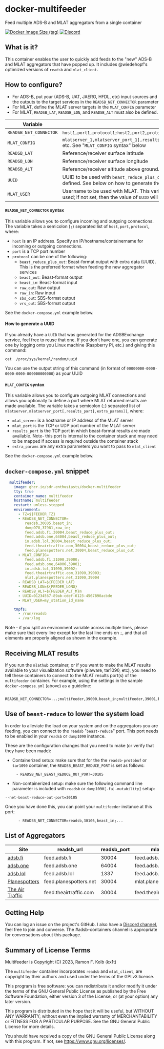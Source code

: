 # docker-multifeeder
Feed multiple ADS-B and MLAT aggregators from a single container

[![Docker Image Size (tag)](https://img.shields.io/docker/image-size/kx1t/multifeeder/latest)](https://github.com/sdr-enthusiasts/docker-multifeeder)
[![Discord](https://img.shields.io/discord/734090820684349521)](https://discord.gg/sTf9uYF)

## What is it?
This container enables the user to quickly add feeds to the "new" ADS-B and MLAT aggregators that have popped up.
It includes @wiedehopf's optimized versions of `readsb` and `mlat_client`.

## How to configure?
- For ADS-B, put your (ADS-B, UAT, JAERO, HFDL, etc) input sources and the outputs to the target services in the `READSB_NET_CONNECTOR` parameter
- For MLAT, define the MLAT server targets in the `MLAT_CONFIG` parameter
- For MLAT, `READSB_LAT`, `READSB_LON`, and `READSB_ALT` must also be defined.

| Variable | Description |
|----------|-------------|
| `READSB_NET_CONNECTOR` | `host1,port1,protocol1;host2,port2,protocol2` etc. See "`READSB_NET_CONNECTOR` syntax" below. | 
| `MLAT_CONFIG` | `mlatserver_1,mlatserver_port_1[,results_port_1[,extra_params_1]];mlatserver_2,mlatserver_port_2[,results_port_2[,extra_params_2]]` etc. See "`MLAT_CONFIG` syntax" below | 
| `READSB_LAT` | Reference/receiver surface latitude |
| `READSB_LON` | Reference/receiver surface longitude |
| `READSB_ALT` | Reference/receiver altitude above ground. Add `m` for meters or `ft` for feet |
| `UUID`       | UUID to be used with `beast_reduce_plus_out` protocol for `READSB_NET_CONNECTOR`. This will also be used for `MLAT_USER` if that variable is not defined. See below on how to generate the value of this parameter |
| `MLAT_USER` | Username to be used with MLAT. This variable is mandatory if `MLAT_CONFIG` is used and `UUID` is not set. If `MLAT_USER` is set, its value will be used; if not set, then the value of `UUID` will be used |

#### `READSB_NET_CONNECTOR` syntax

This variable allows you to configure incoming and outgoing connections. The variable takes a semicolon (`;`) separated list of `host,port,protocol`, where:

* `host` is an IP address. Specify an IP/hostname/containername for incoming or outgoing connections.
* `port` is a TCP port number
* `protocol` can be one of the following:
  * `beast_reduce_plus_out`: Beast-format output with extra data (UUID). This is the preferred format when feeding the new aggregator services
  * `beast_out`: Beast-format output
  * `beast_in`: Beast-format input
  * `raw_out`: Raw output
  * `raw_in`: Raw input
  * `sbs_out`: SBS-format output
  * `vrs_out`: SBS-format output

See the `docker-compose.yml` example below.

#### How to generate a UUID

If you already have a `UUID` that was generated for the ADSBExchange service, feel free to reuse that one. If you don't have one, you can generate one by logging onto you Linux machine (Raspberry Pi, etc.) and giving this command:

```
cat  /proc/sys/kernel/random/uuid
```

You can use the output string of this command (in format of `00000000-0000-0000-0000-000000000000`) as your UUID

#### `MLAT_CONFIG` syntax

This variable allows you to configure outgoing MLAT connections and allows you optionally to define a port where MLAT returned results are made available. The variable takes a semicolon (`;`) separated list of `mlatserver,mlatserver_port[,results_port[,extra_params]]`, where:

* `mlat_server` is a hostname or IP address of the MLAT server
* `mlat_port` is the TCP or UDP port number of the MLAT server
* `results_port` is the TCP port in which beast-format results are made available. Note- this port is internal to the container stack and may need to be mapped if access is required outside the container stack
* `extra_params` are any extra parameters you want to pass to `mlat_client`

See the `docker-compose.yml` example below.

## `docker-compose.yml` snippet

```yaml
  multifeeder:
    image: ghcr.io/sdr-enthusiasts/docker-multifeeder
    tty: true
    container_name: multifeeder
    hostname: multifeeder
    restart: unless-stopped
    environment:
      - TZ=${FEEDER_TZ}
      - READSB_NET_CONNECTOR=
         readsb,30005,beast_in;
         dump978,37981,raw_in;
         feed.adsb.fi,30004,beast_reduce_plus_out;
         feed.adsb.one,64004,beast_reduce_plus_out;
         in.adsb.lol,30004,beast_reduce_plus_out;
         feed.theairtraffic.com,30004,beast_reduce_plus_out;
         feed.planespotters.net,30004,beast_reduce_plus_out
      - MLAT_CONFIG=
         feed.adsb.fi,31090,39000;
         feed.adsb.one,64006,39001;
         in.adsb.lol,31090,39002;
         feed.theairtraffic.com,31090,39003;
         mlat.planespotters.net,31090,39004
      - READSB_LAT=${FEEDER_LAT}
      - READSB_LON=${FEEDER_LONG}
      - READSB_ALT=${FEEDER_ALT_M}m
      - UUID=01234567-89ab-cdef-0123-4567890acbde
      - MLAT_USER=my_station_id_name

    tmpfs:
      - /run/readsb
      - /var/log
```

Note - if you split an environment variable across multiple lines, please make sure that every line except for the last line ends on `;`, and that all elements are properly aligned as shown in the example.

## Receiving MLAT results
If you run the `mlathub` container, or if you want to make the MLAT results available to your visualization software (piaware, tar1090, etc), you need to tell these containers to connect to the MLAT results port(s) of the `multifeeder` container. For example, using the settings in the sample `docker-compose.yml` (above) as a guideline:
```
      - READSB_NET_CONNECTOR=...;multifeeder,39000,beast_in;multifeeder,39001,beast_in;multifeeder,39002,beast_in;multifeeder,39003,beast_in
```

## Use of `beast-reduce` to lower the system load
In order to alleviate the load on your system and on the aggregators you are feeding, you can connect to the `readsb` "`beast-reduce`" port. This port needs to be enabled in your `readsb` or `dump1090` instance.

These are the configuration changes that you need to make (or verify that they have been made):

- Containerized setup: make sure that for the the `readsb-protobuf` or `tar1090` container, the `READSB_BEAST_REDUCE_PORT` is set as follows:
```
     - READSB_NET_BEAST_REDUCE_OUT_PORT=30105
```
- Non-containerized setup: make sure the following command line parameter is included with `readsb` or `dump1090[-fa|-mutability]` setup:
```
--net-beast-reduce-out-port=30105
```

Once you have done this, you can point your `multifeeder` instance at this port:
```
      - READSB_NET_CONNECTOR=readsb,30105,beast_in;...
```
## List of Aggregators
| **Site**          | **readsb_url**         | **readsb_port** | **mlat_url**           | **mlat_port** |
|-------------------|------------------------|-----------------|------------------------|---------------|
| [adsb.fi](https://adsb.fi/)           | feed.adsb.fi           |           30004 | feed.adsb.fi           |         31090 |
| [adsb.one](https://adsb.one/)          | feed.adsb.one          |           64004 | feed.adsb.one          |         64006 |
| [adsb.lol](https://adsb.lol/)          | feed.adsb.lol          |            1337 | feed.adsb.lol          |          1338 |
| [Planespotters](https://planespotters.net)    | feed.planespotters.net |           30004 | mlat.planespotters.net |         31090
| [The Air Traffic](https://theairtraffic.com/) | feed.theairtraffic.com |           30004 | feed.theairtraffic.com |         31090 |

## Getting Help
You can log an issue on the project's GitHub. I also have a [Discord channel](https://discord.gg/sTf9uYF), feel free to join and converse. The #adsb-containers channel is appropriate for conversations about this package.

## Summary of License Terms
Multifeeder is Copyright (C) 2023, Ramon F. Kolb (kx1t)

The `multifeeder` container incorporates `readsb` and `mlat_client`, are copyright by their authors and used under the terms of the GPLv3 license.

This program is free software: you can redistribute it and/or modify it under the terms of the GNU General Public License as published by the Free Software Foundation, either version 3 of the License, or (at your option) any later version.

This program is distributed in the hope that it will be useful, but WITHOUT ANY WARRANTY; without even the implied warranty of MERCHANTABILITY or FITNESS FOR A PARTICULAR PURPOSE. See the GNU General Public License for more details.

You should have received a copy of the GNU General Public License along with this program. If not, see https://www.gnu.org/licenses/.
